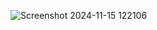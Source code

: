 ![Screenshot 2024-11-15 122106](https://github.com/user-attachments/assets/2be3e312-eefe-4421-b620-6e6054f8adf9)
